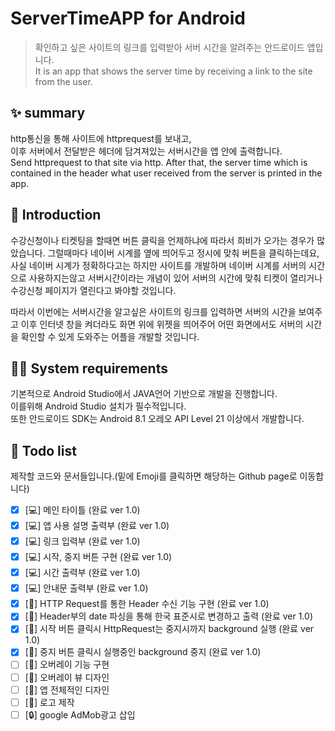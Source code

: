 # ServerTimeAPP for Android
>확인하고 싶은 사이트의 링크를 입력받아 서버 시간을 알려주는 안드로이드 앱입니다.  
It is an app that shows the server time by receiving a link to the site from the user.  


## ✨ summary
http통신을 통해 사이트에 httprequest를 보내고,  
이후 서버에서 전달받은 헤더에 담겨져있는 서버시간을 앱 안에 출력합니다.  
Send httprequest to that site via http. After that, the server time which is contained in the header what user received from the server is printed in the app.
  
## 📖 Introduction  
수강신청이나 티켓팅을 할때면 버튼 클릭을 언제하냐에 따라서 희비가 오가는 경우가 많았습니다.
그럴때마다 네이버 시계를 옆에 띄어두고 정시에 맞춰 버튼을 클릭하는데요,  
사실 네이버 시계가 정확하다고는 하지만 사이트를 개발하며 네이버 시계를 서버의 시간으로 사용하지는않고 서버시간이라는 개념이 있어
서버의 시간에 맞춰 티켓이 열리거나 수강신청 페이지가 열린다고 봐야할 것입니다.

따라서 이번에는 서버시간을 알고싶은 사이트의 링크를 입력하면 서버의 시간을 보여주고 이후 인터넷 창을 켜더라도 화면 위에 위젯을 띄어주어 어떤 화면에서도 서버의 시간을 확인할 수 있게 도와주는 어플을 개발할 것입니다.


## 👨‍💻 System requirements
기본적으로 Android Studio에서 JAVA언어 기반으로 개발을 진행합니다.  
이를위해 Android Studio 설치가 필수적입니다.  
또한 안드로이드 SDK는 Android 8.1 오레오 API Level 21 이상에서 개발합니다.  

## 📝 Todo list
제작할 코드와 문서들입니다.(밑에 Emoji를 클릭하면 해당하는 Github page로 이동합니다)

- [x] [💻] 메인 타이틀 (완료 ver 1.0)
- [x] [💻] 앱 사용 설명 출력부 (완료 ver 1.0)
- [x] [💻] 링크 입력부 (완료 ver 1.0)
- [x] [💻] 시작, 중지 버튼 구현 (완료 ver 1.0)
- [x] [💻] 시간 출력부 (완료 ver 1.0)
- [x] [💻] 안내문 출력부 (완료 ver 1.0)
- [x] [📗] HTTP Request를 통한 Header 수신 기능 구현 (완료 ver 1.0)
- [x] [📗] Header부의 date 파싱을 통해 한국 표준시로 변경하고 출력 (완료 ver 1.0)
- [x] [📗] 시작 버튼 클릭시 HttpRequest는 중지시까지 background 실행 (완료 ver 1.0)
- [x] [📗] 중지 버튼 클릭시 실행중인 background 중지 (완료 ver 1.0)
- [ ] [🔨] 오버레이 기능 구현
- [ ] [🔨] 오버레이 뷰 디자인
- [ ] [🔨] 앱 전체적인 디자인 
- [ ] [🔨] 로고 제작
- [ ] [🔒] google AdMob광고 삽입 
